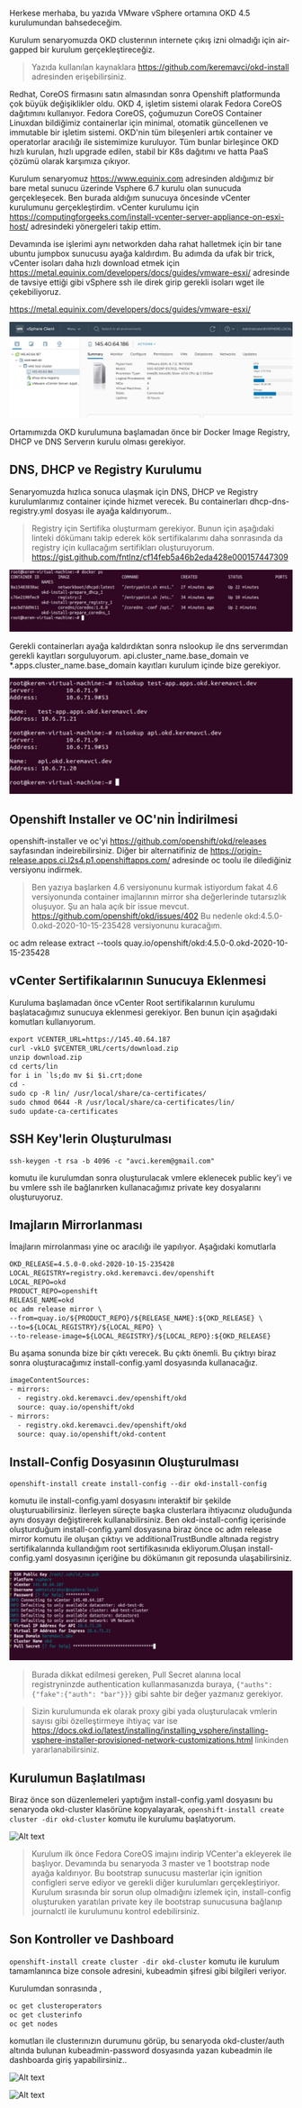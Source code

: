 Herkese merhaba, bu yazıda VMware vSphere ortamına OKD 4.5 kurulumundan bahsedeceğim.

Kurulum senaryomuzda OKD clusterının internete çıkış izni olmadığı için air-gapped bir kurulum gerçekleştireceğiz.

> Yazıda kullanılan kaynaklara https://github.com/keremavci/okd-install adresinden erişebilirsiniz.

Redhat, CoreOS firmasını satın almasından sonra Openshift platformunda çok büyük değişiklikler oldu. OKD 4, işletim sistemi olarak Fedora CoreOS dağıtımını kullanıyor. Fedora CoreOS, çoğumuzun CoreOS Container Linuxdan bildiğimiz containerlar için minimal, otomatik güncellenen ve immutable bir işletim sistemi. OKD'nin tüm bileşenleri artık container ve operatorlar aracılığı ile sistemimize kuruluyor. Tüm bunlar birleşince OKD hızlı kurulan, hızlı upgrade edilen, stabil bir K8s dağıtımı ve hatta PaaS çözümü olarak karşımıza çıkıyor.

Kurulum senaryomuz https://www.equinix.com adresinden aldığımız bir bare metal sunucu üzerinde Vsphere 6.7 kurulu olan sunucuda gerçekleşecek. Ben burada aldığım sunucuya öncesinde vCenter kurulumunu gerçekleştirdim. vCenter kurulumu için https://computingforgeeks.com/install-vcenter-server-appliance-on-esxi-host/ adresindeki yönergeleri takip ettim.


Devamında ise işlerimi aynı networkden daha rahat halletmek için bir tane ubuntu jumpbox sunucusu ayağa kaldırdım. Bu adımda da ufak bir trick, vCenter isoları daha hızlı download etmek için https://metal.equinix.com/developers/docs/guides/vmware-esxi/ adresinde de tavsiye ettiği gibi vSphere ssh ile direk girip gerekli isoları wget ile çekebiliyoruz.

https://metal.equinix.com/developers/docs/guides/vmware-esxi/

![Alt text](docs/images/vcenter.jpg?raw=true "vCenter")



Ortamımızda OKD kurulumuna başlamadan önce bir Docker Image Registry, DHCP ve DNS Serverın kurulu olması gerekiyor. 


## DNS, DHCP ve Registry Kurulumu

Senaryomuzda hızlıca sonuca ulaşmak için DNS, DHCP ve Registry kurulumlarımız container içinde hizmet verecek. Bu containerları dhcp-dns-registry.yml dosyası ile ayağa kaldırıyorum..

>Registry için Sertifika oluşturmam gerekiyor. Bunun için aşağıdaki linteki dökümanı takip ederek kök sertifikalarımı daha sonrasında da registry için kullacağım sertifikları oluşturuyorum. 
https://gist.github.com/fntlnz/cf14feb5a46b2eda428e000157447309


![Alt text](docs/images/ubuntu-docker-ps.jpg?raw=true "Ubuntu docker ps")

Gerekli containerları ayağa kaldırdıktan sonra nslookup ile dns serverımdan gerekli kayıtları sorguluyorum. api.cluster_name.base_domain ve *.apps.cluster_name.base_domain kayıtları kurulum içinde bize gerekiyor.

![Alt text](docs/images/dns.jpg?raw=true "nslookup")


## Openshift Installer ve OC'nin İndirilmesi

openshift-installer ve oc'yi  https://github.com/openshift/okd/releases sayfasından indeirebilirsiniz. Diğer bir alternatifiniz de https://origin-release.apps.ci.l2s4.p1.openshiftapps.com/ adresinde oc toolu ile dilediğiniz versiyonu indirmek.

>Ben yazıya başlarken 4.6 versiyonunu kurmak istiyordum fakat 4.6 versiyonunda container imajlarının mirror sha değerlerinde tutarsızlık oluşuyor. Şu an hala açık bir issue mevcut. https://github.com/openshift/okd/issues/402 Bu nedenle okd:4.5.0-0.okd-2020-10-15-235428 versiyonunu kuracağım.


oc adm release extract --tools quay.io/openshift/okd:4.5.0-0.okd-2020-10-15-235428


## vCenter Sertifikalarının Sunucuya Eklenmesi
Kuruluma başlamadan önce vCenter Root sertifikalarının kurulumu başlatacağımız sunucuya eklenmesi gerekiyor. Ben bunun için aşağıdaki komutları kullanıyorum.

```
export VCENTER_URL=https://145.40.64.187
curl -vkLO $VCENTER_URL/certs/download.zip
unzip download.zip
cd certs/lin
for i in `ls;do mv $i $i.crt;done
cd -
sudo cp -R lin/ /usr/local/share/ca-certificates/
sudo chmod 0644 -R /usr/local/share/ca-certificates/lin/
sudo update-ca-certificates
```

## SSH Key'lerin Oluşturulması

```
ssh-keygen -t rsa -b 4096 -c "avci.kerem@gmail.com"
```
komutu ile kurulumdan sonra oluşturulacak vmlere eklenecek public key'i ve bu vmlere ssh ile bağlanırken kullanacağımız private key dosyalarını oluşturuyoruz.


## Imajların Mirrorlanması
İmajların mirrolanması yine oc aracılığı ile yapılıyor. Aşağıdaki komutlarla
```
OKD_RELEASE=4.5.0-0.okd-2020-10-15-235428
LOCAL_REGISTRY=registry.okd.keremavci.dev/openshift
LOCAL_REPO=okd
PRODUCT_REPO=openshift
RELEASE_NAME=okd
oc adm release mirror \ 
--from=quay.io/${PRODUCT_REPO}/${RELEASE_NAME}:${OKD_RELEASE} \ 
--to=${LOCAL_REGISTRY}/${LOCAL_REPO} \
--to-release-image=${LOCAL_REGISTRY}/${LOCAL_REPO}:${OKD_RELEASE}
```


Bu aşama sonunda bize bir çıktı verecek. Bu çıktı önemli. Bu çıktıyı biraz sonra oluşturacağımız install-config.yaml dosyasında kullanacağız.

```
imageContentSources:
- mirrors:
  - registry.okd.keremavci.dev/openshift/okd
  source: quay.io/openshift/okd
- mirrors:
  - registry.okd.keremavci.dev/openshift/okd
  source: quay.io/openshift/okd-content

```


## Install-Config Dosyasının Oluşturulması

```
openshift-install create install-config --dir okd-install-config
```
komutu ile install-config.yaml dosyasını interaktif bir şekilde oluşturuabilirsiniz. İlerleyen süreçte başka clusterlara ihtiyacınız oluduğunda aynı dosyayı değiştirerek kullanabilirsiniz.
Ben okd-install-config içerisinde oluşturduğum install-config.yaml dosyasına biraz önce oc adm release mirror komutu ile oluşan çıktıyı ve additionalTrustBundle altınada registry sertifikalarında kullandığım root sertifikasınıda ekliyorum.Oluşan install-config.yaml dosyasının içeriğine bu dökümanın git reposunda ulaşabilirsiniz.


![Alt text](docs/images/okd-install-config.jpg?raw=true "create-config")

>Burada dikkat edilmesi gereken, Pull Secret alanına local registryninzde authentication kullanmasanızda buraya, 
`{"auths":{"fake":{"auth": "bar"}}}` gibi sahte bir değer yazmanız gerekiyor.

>Sizin kurulumunda ek olarak proxy gibi yada oluşturulacak vmlerin sayısı gibi özelleştirmeye ihtiyaç var ise https://docs.okd.io/latest/installing/installing_vsphere/installing-vsphere-installer-provisioned-network-customizations.html linkinden yararlanabilirsiniz.



## Kurulumun Başlatılması

Biraz önce son düzenlemeleri yaptığım install-config.yaml dosyasını bu senaryoda okd-cluster klasörüne kopyalayarak,
```openshift-install create cluster -dir okd-cluster```
komutu ile kurulumu başlatıyorum.


![Alt text](docs/images/okd-install-command.jpg?raw=true "create-cluster")


>Kurulum ilk önce Fedora CoreOS imajını indirip VCenter'a ekleyerek ile başlıyor. Devamında bu senaryoda 3 master ve 1 bootstrap node ayağa kaldırıyor. Bu bootstrap sunucusu masterlar için ignition configleri serve ediyor ve gerekli diğer kurulumları gerçekleştiriyor.
Kurulum sırasında bir sorun olup olmadığını izlemek için, install-config oluşturuken yaratılan private key ile bootstrap sunucusuna bağlanıp journalctl ile kurulumunu kontrol edebilirsiniz.

## Son Kontroller ve Dashboard
```openshift-install create cluster -dir okd-cluster``` komutu ile
kurulum tamamlanınca bize console adresini, kubeadmin şifresi gibi bilgileri veriyor.

Kurulumdan sonrasında ,
```
oc get clusteroperators
oc get clusterinfo
oc get nodes
```
komutları ile clusterınızın durumunu görüp, bu senaryoda okd-cluster/auth altında bulunan kubeadmin-password dosyasında yazan kubeadmin ile dashboarda giriş yapabilirsiniz..

![Alt text](docs/images/oc-cluster-info.jpg?raw=true "oc-cluster-info")

![Alt text](docs/images/okd-dashboard.jpg?raw=true "okd-dashboard")


